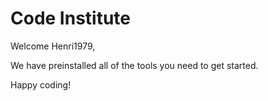 # Code Institute

Welcome Henri1979,

We have preinstalled all of the tools you need to get started.

Happy coding!